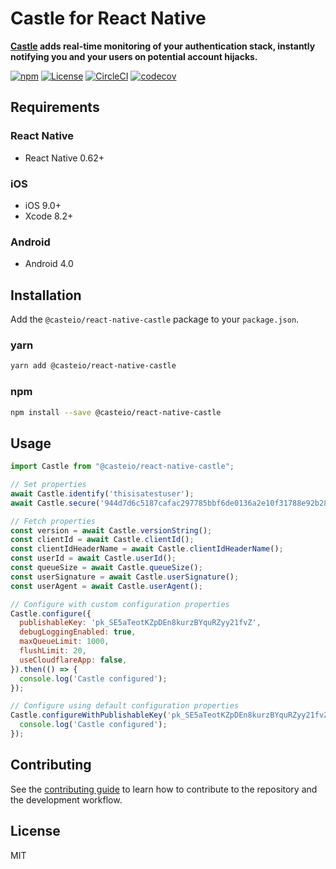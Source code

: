 # Castle for React Native

**[Castle](https://castle.io) adds real-time monitoring of your authentication stack, instantly notifying you and your users on potential account hijacks.**

[![npm](https://img.shields.io/npm/v/@casteio/react-native-castle)](https://www.npmjs.com/package/@casteio/react-native-castle)
[![License](https://img.shields.io/npm/l/@casteio/react-native-castle)](https://www.npmjs.com/package/@casteio/react-native-castle)
[![CircleCI](https://img.shields.io/circleci/build/github/castle/react-native-castle/master?token=5e33890a81d6ff15736b559ad252a3b6ab6db9b2)](https://circleci.com/gh/castle/react-native-castle)
[![codecov](https://codecov.io/gh/castle/react-native-castle/branch/master/graph/badge.svg)](https://codecov.io/gh/castle/react-native-castle)

## Requirements

### React Native
 - React Native 0.62+

### iOS
 - iOS 9.0+
 - Xcode 8.2+

### Android
 - Android 4.0

## Installation

Add the `@casteio/react-native-castle` package to your `package.json`.

### yarn

```bash
yarn add @casteio/react-native-castle
```

### npm

```bash
npm install --save @casteio/react-native-castle
```

## Usage

```js
import Castle from "@casteio/react-native-castle";

// Set properties
await Castle.identify('thisisatestuser');
await Castle.secure('944d7d6c5187cafac297785bbf6de0136a2e10f31788e92b2822f5cfd407fa52');

// Fetch properties
const version = await Castle.versionString();
const clientId = await Castle.clientId();
const clientIdHeaderName = await Castle.clientIdHeaderName();
const userId = await Castle.userId();
const queueSize = await Castle.queueSize();
const userSignature = await Castle.userSignature();
const userAgent = await Castle.userAgent();

// Configure with custom configuration properties
Castle.configure({
  publishableKey: 'pk_SE5aTeotKZpDEn8kurzBYquRZyy21fvZ',
  debugLoggingEnabled: true,
  maxQueueLimit: 1000,
  flushLimit: 20,
  useCloudflareApp: false,
}).then(() => {
  console.log('Castle configured');
});

// Configure using default configuration properties
Castle.configureWithPublishableKey('pk_SE5aTeotKZpDEn8kurzBYquRZyy21fvZ').then(() => {
  console.log('Castle configured');
});

```

## Contributing

See the [contributing guide](CONTRIBUTING.md) to learn how to contribute to the repository and the development workflow.

## License

MIT
